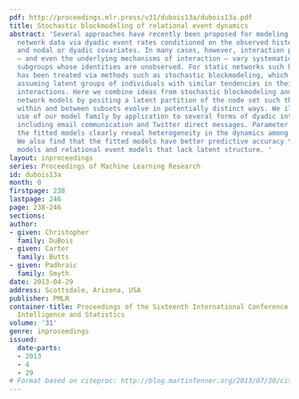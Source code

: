 ```yaml
---
pdf: http://proceedings.mlr.press/v31/dubois13a/dubois13a.pdf
title: Stochastic blockmodeling of relational event dynamics
abstract: 'Several approaches have recently been proposed for modeling of continuous-time
  network data via dyadic event rates conditioned on the observed history of events
  and nodal or dyadic covariates. In many cases, however, interaction propensities
  – and even the underlying mechanisms of interaction – vary systematically across
  subgroups whose identities are unobserved. For static networks such heterogeneity
  has been treated via methods such as stochastic blockmodeling, which operate by
  assuming latent groups of individuals with similar tendencies in their group-wise
  interactions. Here we combine ideas from stochastic blockmodeling and continuous-time
  network models by positing a latent partition of the node set such that event dynamics
  within and between subsets evolve in potentially distinct ways. We illustrate the
  use of our model family by application to several forms of dyadic interaction data,
  including email communication and Twitter direct messages. Parameter estimates from
  the fitted models clearly reveal heterogeneity in the dynamics among groups of individuals.
  We also find that the fitted models have better predictive accuracy than both baseline
  models and relational event models that lack latent structure. '
layout: inproceedings
series: Proceedings of Machine Learning Research
id: dubois13a
month: 0
firstpage: 238
lastpage: 246
page: 238-246
sections: 
author:
- given: Christopher
  family: DuBois
- given: Carter
  family: Butts
- given: Padhraic
  family: Smyth
date: 2013-04-29
address: Scottsdale, Arizona, USA
publisher: PMLR
container-title: Proceedings of the Sixteenth International Conference on Artificial
  Intelligence and Statistics
volume: '31'
genre: inproceedings
issued:
  date-parts:
  - 2013
  - 4
  - 29
# Format based on citeproc: http://blog.martinfenner.org/2013/07/30/citeproc-yaml-for-bibliographies/
---
```

